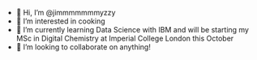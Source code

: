 - 👋 Hi, I’m @jimmmmmmmyzzy
- 👀 I’m interested in cooking
- 🌱 I’m currently learning Data Science with IBM and will be starting my MSc in Digital Chemistry at Imperial College London this October
- 💞️ I’m looking to collaborate on anything!


<!---
jimmmmmmmyzzy/jimmmmmmmyzzy is a ✨ special ✨ repository because its `README.md` (this file) appears on your GitHub profile.
You can click the Preview link to take a look at your changes.
--->
